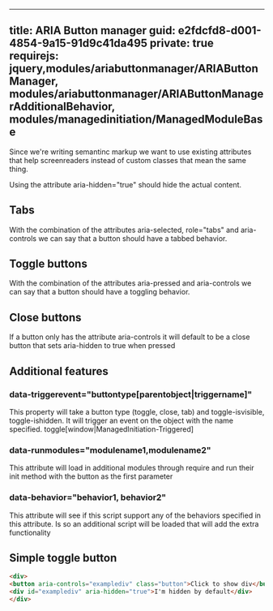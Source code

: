 ﻿---
title: ARIA Button manager
guid: e2fdcfd8-d001-4854-9a15-91d9c41da495
private: true
requirejs: jquery,modules/ariabuttonmanager/ARIAButtonManager, modules/ariabuttonmanager/ARIAButtonManagerAdditionalBehavior, modules/managedinitiation/ManagedModuleBase
----

Since we're writing semantinc markup we want to use existing attributes that help screenreaders instead of custom classes that mean the same thing.

Using the attribute aria-hidden="true" should hide the actual content.

Tabs
--
With the combination of the attributes aria-selected, role="tabs" and aria-controls we can say that a button should have a tabbed behavior.

Toggle buttons
--
With the combination of the attributes aria-pressed and aria-controls we can say that a button should have a toggling behavior.

Close buttons
--
If a button only has the attribute aria-controls it will default to be a close button that sets aria-hidden to true when pressed

Additional features
--
### data-triggerevent="buttontype[parentobject|triggername]"
This property will take a button type (toggle, close, tab) and toggle-isvisible, toggle-ishidden.
It will trigger an event on the object with the name specified.
toggle[window|ManagedInitiation-Triggered]

### data-runmodules="modulename1,modulename2"
This attribute will load in additional modules through require and run their init method with the button as the first parameter

### data-behavior="behavior1, behavior2"
This attribute will see if this script support any of the behaviors specified in this attribute. Is so an additional script will be loaded that will add the extra functionality


## Simple toggle button
```html
<div>
<button aria-controls="examplediv" class="button">Click to show div</button>
<div id="examplediv" aria-hidden="true">I'm hidden by default</div>
</div>
```

